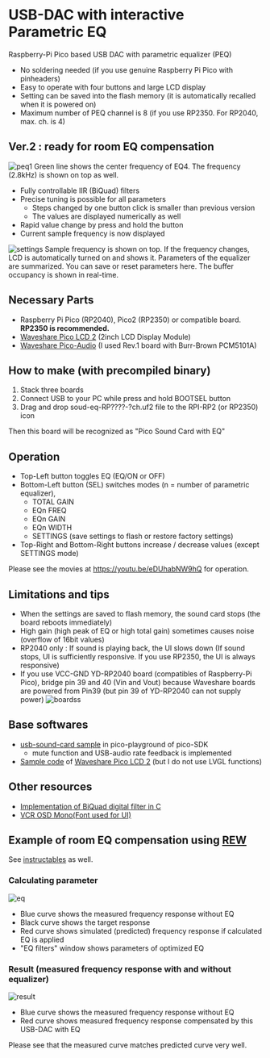 # USB-DAC with interactive Parametric EQ

Raspberry-Pi Pico based USB DAC with parametric equalizer (PEQ)

* No soldering needed (if you use genuine Raspberry Pi Pico with pinheaders)
* Easy to operate with four buttons and large LCD display
* Setting can be saved into the flash memory (it is automatically recalled when it is powered on)
* Maximum number of PEQ channel is 8 (if you use RP2350. For RP2040, max. ch. is 4)

## Ver.2 : ready for room EQ compensation
  
![peq1](https://github.com/user-attachments/assets/61e4f219-03b9-48d3-873b-3ad1a90c01a4)
Green line shows the center frequency of EQ4. The frequency (2.8kHz) is shown on top as well.

* Fully controllable IIR (BiQuad) filters
* Precise tuning is possible for all parameters
  - Steps changed by one button click is smaller than previous version
  - The values are displayed numerically as well
* Rapid value change by press and hold the button
* Current sample frequency is now displayed
  
![settings](https://github.com/user-attachments/assets/a3da607c-3932-472d-88ca-f0312c5be137)
Sample frequency is shown on top. If the frequency changes, LCD is automatically turned on and shows it.
Parameters of the equalizer are summarized. You can save or reset parameters here.
The buffer occupancy is shown in real-time.

## Necessary Parts

* Raspberry Pi Pico (RP2040), Pico2 (RP2350) or compatible board. **RP2350 is recommended.**
* [Waveshare Pico LCD 2](https://www.waveshare.com/wiki/Pico-LCD-2) (2inch LCD Display Module)
* [Waveshare Pico-Audio](https://www.waveshare.com/wiki/Pico-Audio) (I used Rev.1 board with Burr-Brown PCM5101A)

## How to make (with precompiled binary)

1. Stack three boards
2. Connect USB to your PC while press and hold BOOTSEL button
3. Drag and drop soud-eq-RP????-?ch.uf2 file to the RPI-RP2 (or RP2350) icon

Then this board will be recognized as "Pico Sound Card with EQ"

## Operation

* Top-Left button toggles EQ (EQ/ON or OFF)
* Bottom-Left button (SEL) switches modes (n = number of parametric equalizer),
  - TOTAL GAIN
  - EQn FREQ
  - EQn GAIN
  - EQn WIDTH
  - SETTINGS (save settings to flash or restore factory settings)
* Top-Right and Bottom-Right buttons increase / decrease values (except SETTINGS mode)

Please see the movies at https://youtu.be/eDUhabNW9hQ for operation.

## Limitations and tips

* When the settings are saved to flash memory, the sound card stops (the board reboots immediately)
* High gain (high peak of EQ or high total gain) sometimes causes noise (overflow of 16bit values)
* RP2040 only : If sound is playing back, the UI slows down (If sound stops, UI is sufficiently responsive. If you use RP2350, the UI is always responsive)
* If you use VCC-GND YD-RP2040 board (compatibles of Raspberry-Pi Pico), bridge pin 39 and 40 (Vin and Vout) because Waveshare boards are powered from Pin39 (but pin 39 of YD-RP2040 can not supply power)
![boardss](https://github.com/user-attachments/assets/48f579f6-3e2b-4a8b-b544-320f3714dd84)

## Base softwares

* [usb-sound-card sample](https://github.com/raspberrypi/pico-playground/tree/master/apps/usb_sound_card) in pico-playground of pico-SDK
  - mute function and USB-audio rate feedback is implemented
* [Sample code](https://files.waveshare.com/wiki/Pico-1.3-LCD/RP2040-LCD-LVGL.zip) of [Waveshare Pico LCD 2](https://www.waveshare.com/wiki/Pico-LCD-2) (but I do not use LVGL functions)

## Other resources

* [Implementation of BiQuad digital filter in C](https://www.utsbox.com/?page_id=523)
* [VCR OSD Mono(Font used for UI)](https://www.dafont.com/vcr-osd-mono.font)

## Example of room EQ compensation using [REW](https://www.roomeqwizard.com/)

See [instructables](https://www.instructables.com/Room-Acoustic-Correction-by-DIY-Parametric-Equaliz/) as well.

### Calculating parameter

![eq](https://github.com/user-attachments/assets/22f8555b-bc11-4afb-b21e-cdbd09bfa8b6)

* Blue curve shows the measured frequency response without EQ
* Black curve shows the target response
* Red curve shows simulated (predicted) frequency response if calculated EQ is applied
* "EQ filters" window shows parameters of optimized EQ

### Result (measured frequency response with and without equalizer)

![result](https://github.com/user-attachments/assets/5dec26f6-4f2a-462e-95ac-48f80f886839)

* Blue curve shows the measured frequency response without EQ
* Red curve shows measured frequency response compensated by this USB-DAC with EQ

Please see that the measured curve matches predicted curve very well.
